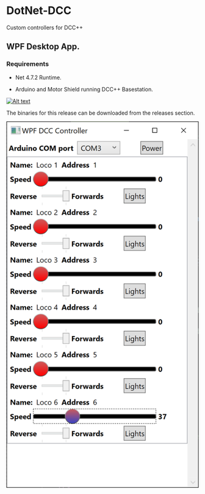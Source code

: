 # DotNet-DCC
Custom controllers for DCC++

## WPF Desktop App.

### Requirements
  * Net 4.7.2 Runtime.

  * Arduino and Motor Shield running DCC++ Basestation.

[![Alt text](https://img.shields.io/badge/Initial%20Release-v0.1-green)](https://github.com/shane-powell/DotNet-DCC/releases/tag/v0.1-alpha)

The binaries for this release can be downloaded from the releases section.

![Alt text](/DccWpfDesktopApp/Screenshots/WPF%20App%200.1.png?raw=true "WPF App Initial Release")
